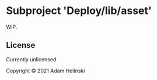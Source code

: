 # Subproject 'Deploy/lib/asset'

WIP.


## License

Currently unlicensed.

Copyright © 2021 Adam Helinski
